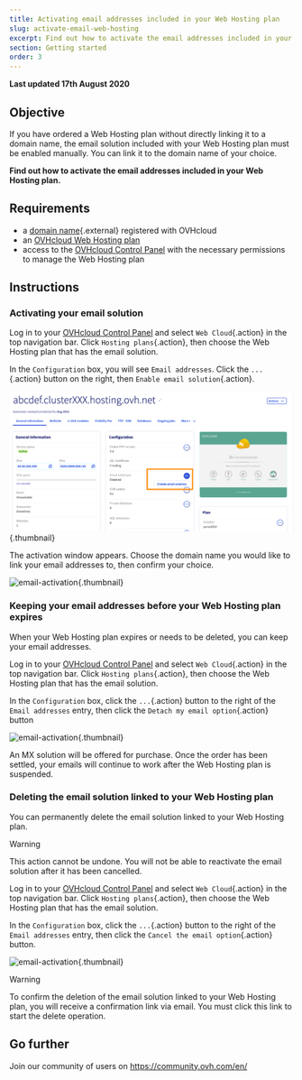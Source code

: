 ```yaml
---
title: Activating email addresses included in your Web Hosting plan
slug: activate-email-web-hosting
excerpt: Find out how to activate the email addresses included in your Web Hosting plan
section: Getting started
order: 3
---
```


**Last updated 17th August 2020**

## Objective

If you have ordered a Web Hosting plan without directly linking it to a domain name, the email solution included with your Web Hosting plan must be enabled manually. You can link it to the domain name of your choice.

**Find out how to activate the email addresses included in your Web Hosting plan.**

## Requirements

- a [domain name](https://www.ovhcloud.com/asia/domains/){.external} registered with OVHcloud
- an [OVHcloud Web Hosting plan](https://www.ovhcloud.com/asia/web-hosting/)
- access to the [OVHcloud Control Panel](https://ca.ovh.com/auth/?action=gotomanager&from=https://www.ovh.com/asia/&ovhSubsidiary=asia) with the necessary permissions to manage the Web Hosting plan

## Instructions

### Activating your email solution

Log in to your [OVHcloud Control Panel](https://ca.ovh.com/auth/?action=gotomanager&from=https://www.ovh.com/asia/&ovhSubsidiary=asia) and select `Web Cloud`{.action} in the top navigation bar. Click `Hosting plans`{.action}, then choose the Web Hosting plan that has the email solution.

In the `Configuration` box, you will see `Email addresses`. Click the `...`{.action} button on the right, then `Enable email solution`{.action}.

![email-activation](images/mail-hosting01.png){.thumbnail}

The activation window appears. Choose the domain name you would like to link your email addresses to, then confirm your choice.

![email-activation](images/mail-hosting02.png){.thumbnail}

### Keeping your email addresses before your Web Hosting plan expires

When your Web Hosting plan expires or needs to be deleted, you can keep your email addresses.

Log in to your [OVHcloud Control Panel](https://ca.ovh.com/auth/?action=gotomanager&from=https://www.ovh.com/asia/&ovhSubsidiary=asia) and select `Web Cloud`{.action} in the top navigation bar. Click `Hosting plans`{.action}, then choose the Web Hosting plan that has the email solution.

In the `Configuration` box, click the `...`{.action} button to the right of the `Email addresses` entry, then click the `Detach my email option`{.action} button

![email-activation](images/mail-hosting03.png){.thumbnail}

An MX solution will be offered for purchase. Once the order has been settled, your emails will continue to work after the Web Hosting plan is suspended.
 
### Deleting the email solution linked to your Web Hosting plan

You can permanently delete the email solution linked to your Web Hosting plan.

> [!warning]
>
>This action cannot be undone. You will not be able to reactivate the email solution after it has been cancelled.

Log in to your [OVHcloud Control Panel](https://ca.ovh.com/auth/?action=gotomanager&from=https://www.ovh.com/asia/&ovhSubsidiary=asia) and select `Web Cloud`{.action} in the top navigation bar. Click `Hosting plans`{.action}, then choose the Web Hosting plan that has the email solution.

In the `Configuration` box, click the `...`{.action} button to the right of the `Email addresses` entry, then click the `Cancel the email option`{.action} button.

![email-activation](images/mail-hosting04.png){.thumbnail}

> [!warning]
>
> To confirm the deletion of the email solution linked to your Web Hosting plan, you will receive a confirmation link via email. You must click this link to start the delete operation.

## Go further

Join our community of users on <https://community.ovh.com/en/>
